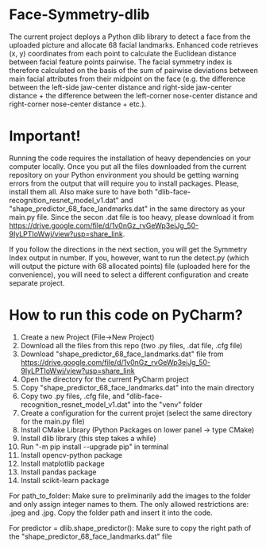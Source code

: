 # Face-Symmetry-dlib
The current project deploys a Python dlib library to detect a face from the uploaded picture and allocate 68 facial landmarks. Enhanced code retrieves (x, y) coordinates from each point to calculate the Euclidean distance between facial feature points pairwise. The facial symmetry index is therefore calculated on the basis of the sum of pairwise deviations between main facial attributes from their midpoint on the face (e.g. the difference between the left-side jaw-center distance and right-side jaw-center distance + the difference between the left-corner nose-center distance and right-corner nose-center distance + etc.).

# Important!
Running the code requires the installation of heavy dependencies on your computer locally. Once you put all the files downloaded from the current repository on your Python environment you should be getting warning errors from the output that will require you to install packages. 
Please, install them all. Also make sure to have both "dlib-face-recognition_resnet_model_v1.dat" and "shape_predictor_68_face_landmarks.dat" in the same directory as your main.py file. Since the secon .dat file is too heavy, please download it from https://drive.google.com/file/d/1v0nGz_rvGeWp3eiJg_50-9IyLPTIoWwj/view?usp=share_link.

If you follow the directions in the next section, you will get the Symmetry Index output in number. If you, however, want to run the detect.py (which will output the picture with 68 allocated points) file (uploaded here for the convenience), you will need to select a different configuration and create separate project. 

# How to run this code on PyCharm?
1. Create a new Project (File->New Project)
2. Download all the files from this repo (two .py files, .dat file, .cfg file)
3. Download "shape_predictor_68_face_landmarks.dat" file from https://drive.google.com/file/d/1v0nGz_rvGeWp3eiJg_50-9IyLPTIoWwj/view?usp=share_link
4. Open the directory for the current PyCharm project
5. Copy "shape_predictor_68_face_landmarks.dat" into the main directory
6. Copy two .py files, .cfg file, and "dlib-face-recognition_resnet_model_v1.dat" into the "venv" folder
7. Create a configuration for the current projet (select the same directory for the main.py file)
8. Install CMake Library (Python Packages on lower panel -> type CMake)
9. Install dlib library (this step takes a while)
10.  Run "-m pip install --upgrade pip" in terminal
11.  Install opencv-python package
12.  Install matplotlib package
13.  Install pandas package
14.  Install scikit-learn package

For path_to_folder:
Make sure to preliminarily add the images to the folder and only assign integer names to them. The only allowed restrictions are: .jpeg and .jpg. Copy the folder path and insert it into the code. 

For predictor = dlib.shape_predictor():
Make sure to copy the right path of the "shape_predictor_68_face_landmarks.dat" file 

